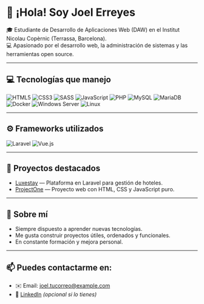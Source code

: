 # 👋 ¡Hola! Soy Joel Erreyes

🎓 Estudiante de Desarrollo de Aplicaciones Web (DAW) en el Institut Nicolau Copèrnic (Terrassa, Barcelona).  
💻 Apasionado por el desarrollo web, la administración de sistemas y las herramientas open source.

---

## 💻 Tecnologías que manejo

![HTML5](https://img.shields.io/badge/HTML5-E34F26?style=flat&logo=html5&logoColor=white)
![CSS3](https://img.shields.io/badge/CSS3-1572B6?style=flat&logo=css3&logoColor=white)
![SASS](https://img.shields.io/badge/SASS-CC6699?style=flat&logo=sass&logoColor=white)
![JavaScript](https://img.shields.io/badge/JavaScript-F7DF1E?style=flat&logo=javascript&logoColor=black)
![PHP](https://img.shields.io/badge/PHP-777BB4?style=flat&logo=php&logoColor=white)
![MySQL](https://img.shields.io/badge/MySQL-4479A1?style=flat&logo=mysql&logoColor=white)
![MariaDB](https://img.shields.io/badge/MariaDB-003545?style=flat&logo=mariadb&logoColor=white)
![Docker](https://img.shields.io/badge/Docker-2496ED?style=flat&logo=docker&logoColor=white)
![Windows Server](https://img.shields.io/badge/Windows_Server-0078D6?style=flat&logo=windows&logoColor=white)
![Linux](https://img.shields.io/badge/Linux-FCC624?style=flat&logo=linux&logoColor=black)

---

## ⚙️ Frameworks utilizados

![Laravel](https://img.shields.io/badge/Laravel-FF2D20?style=flat&logo=laravel&logoColor=white)
![Vue.js](https://img.shields.io/badge/Vue.js-4FC08D?style=flat&logo=vue.js&logoColor=white)

---

## 📌 Proyectos destacados

- [Luxestay](https://github.com/erreyesjoel/luxestay) — Plataforma en Laravel para gestión de hoteles.
- [ProjectOne](https://github.com/erreyesjoel/projectone) — Proyecto web con HTML, CSS y JavaScript puro.

---

## 🚀 Sobre mí

- Siempre dispuesto a aprender nuevas tecnologías.
- Me gusta construir proyectos útiles, ordenados y funcionales.
- En constante formación y mejora personal.

---

## 📫 Puedes contactarme en:

- ✉️ Email: joel.tucorreo@example.com
- 💼 [LinkedIn](https://www.linkedin.com/in/tuusuario) *(opcional si lo tienes)*
